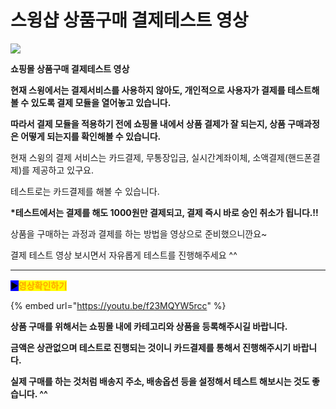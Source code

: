 # 스윙샵 상품구매 결제테스트 영상

![](https://wp.swing2app.co.kr/wp-content/uploads/2018/11/%EA%B2%B0%EC%A0%9C%ED%85%8C%EC%8A%A4%ED%8A%B8-%EC%98%81%EC%83%81-%EC%A0%9C%EB%AA%A91.png)

**쇼핑몰 상품구매 결제테스트 영상**

**현재 스윙에서는 결제서비스를 사용하지 않아도, 개인적으로 사용자가 결제를 테스트해볼 수 있도록 결제 모듈을 열어놓고 있습니다.**&#x20;

**따라서 결제 모듈을 적용하기 전에 쇼핑몰 내에서 상품 결제가 잘 되는지, 상품 구매과정은 어떻게 되는지를 확인해볼 수 있습니다.**

현재 스윙의 결제 서비스는 카드결제, 무통장입금, 실시간계좌이체, 소액결제(핸드폰결제)를 제공하고 있구요.

테스트로는 카드결제를 해볼 수 있습니다.

**\*테스트에서는 결제를 해도 1000원만 결제되고, 결제 즉시 바로 승인 취소가 됩니다.!!**

상품을 구매하는 과정과 결제를 하는 방법을 영상으로 준비했으니깐요\~

결제 테스트 영상 보시면서 자유롭게 테스트를 진행해주세요 ^^

***

<mark style="background-color:blue;">▶</mark><mark style="color:orange;">**영상확인하기**</mark>

{% embed url="https://youtu.be/f23MQYW5rcc" %}

**상품 구매를 위해서는 쇼핑몰 내에 카테고리와 상품을 등록해주시길 바랍니다.**

**금액은 상관없으며 테스트로 진행되는 것이니 카드결제를 통해서 진행해주시기 바랍니다.**&#x20;

**실제 구매를 하는 것처럼 배송지 주소, 배송옵션 등을 설정해서 테스트 해보시는 것도 좋습니다. ^^**
